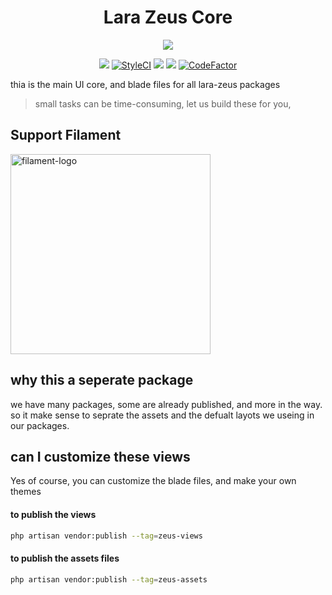 <h1 align="center">Lara Zeus Core</h1>

<p align="center">
<a href="https://larazeus.com"><img src="https://larazeus.com/images/core-docs.png" /></a>
</p>

<p align="center">
<a href="https://packagist.org/packages/lara-zeus/core"><img src="https://img.shields.io/packagist/v/lara-zeus/core?style=flat-square" /></a>
<a href="https://github.styleci.io/repos/438676758?branch=main"><img src="https://github.styleci.io/repos/438676758/shield?branch=main" alt="StyleCI"></a>
<a href="https://packagist.org/packages/lara-zeus/core"><img src="https://img.shields.io/packagist/dt/lara-zeus/core?style=flat-square" /></a>
<a href="https://github.com/lara-zeus/core"><img src="https://img.shields.io/github/stars/lara-zeus/core?style=flat-square" /></a>
<a href="https://www.codefactor.io/repository/github/lara-zeus/core"><img src="https://www.codefactor.io/repository/github/lara-zeus/core/badge" alt="CodeFactor" /></a>
</p>

thia is the main UI core, and blade files for all lara-zeus packages
>small tasks can be time-consuming, let us build these for you,

## Support Filament

<a href="https://github.com/sponsors/danharrin">
<img width="320" alt="filament-logo" src="https://filamentadmin.com/images/sponsor-banner.jpg">
</a>

## why this a seperate package
we have many packages, some are already published, and more in the way.
so it make sense to seprate the assets and the defualt layots we useing in our packages.

## can I customize these views
Yes of course, you can customize the blade files, and make your own themes

#### to publish the views
```bash
php artisan vendor:publish --tag=zeus-views
```
#### to publish the assets files
```bash
php artisan vendor:publish --tag=zeus-assets
```
